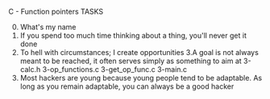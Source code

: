 C - Function pointers
TASKS

0. What's my name
1. If you spend too much time thinking about a thing, you'll never get it done
2. To hell with circumstances; I create opportunities
3.A goal is not always meant to be reached, it often serves simply as something to aim at
3-calc.h
3-op_functions.c
3-get_op_func.c
3-main.c
4. Most hackers are young because young people tend to be adaptable. As long as you remain adaptable, you can always be a good hacker

